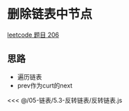 # 删除链表中节点

[leetcode 题目 206](https://leetcode.cn/problems/reverse-linked-list/description/)

## 思路

- 遍历链表
- prev作为curt的next

<<< @/05-链表/5.3-反转链表/反转链表.js
